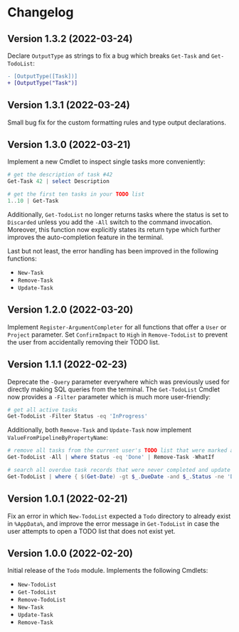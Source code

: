 # Changelog

## Version 1.3.2 (2022-03-24)

Declare `OutputType` as strings to fix a bug which breaks `Get-Task` and `Get-TodoList`:

```diff
- [OutputType([Task])]
+ [OutputType("Task")]
```

## Version 1.3.1 (2022-03-24)

Small bug fix for the custom formatting rules and type output declarations.

## Version 1.3.0 (2022-03-21)

Implement a new Cmdlet to inspect single tasks more conveniently:

```powershell
# get the description of task #42
Get-Task 42 | select Description

# get the first ten tasks in your TODO list
1..10 | Get-Task
```

Additionally, `Get-TodoList` no longer returns tasks where the status is set to `Discarded` unless
you add the `-All` switch to the command invocation. Moreover, this function now explicitly states
its return type which further improves the auto-completion feature in the terminal.

Last but not least, the error handling has been improved in the following functions:

-   `New-Task`
-   `Remove-Task`
-   `Update-Task`

## Version 1.2.0 (2022-03-20)

Implement `Register-ArgumentCompleter` for all functions that offer a `User` or `Project` parameter.
Set `ConfirmImpact` to `High` in `Remove-TodoList` to prevent the user from accidentally removing
their TODO list.

## Version 1.1.1 (2022-02-23)

Deprecate the `-Query` parameter everywhere which was previously used for directly making SQL queries
from the terminal. The `Get-TodoList` Cmdlet now provides a `-Filter` parameter which is much more
user-friendly:

```powershell
# get all active tasks
Get-TodoList -Filter Status -eq 'InProgress'
```

Additionally, both `Remove-Task` and `Update-Task` now implement `ValueFromPipelineByPropertyName`:

```powershell
# remove all tasks from the current user's TODO list that were marked as done
Get-TodoList -All | where Status -eq 'Done' | Remove-Task -WhatIf
```

```powershell
# search all overdue task records that were never completed and update their status to discarded
Get-TodoList | where { $(Get-Date) -gt $_.DueDate -and $_.Status -ne 'Done' } | Update-Task -Status Discarded
```

## Version 1.0.1 (2022-02-21)

Fix an error in which `New-TodoList` expected a `Todo` directory to already exist in `%AppData%`, and
improve the error message in `Get-TodoList` in case the user attempts to open a TODO list that does not
exist yet.

## Version 1.0.0 (2022-02-20)

Initial release of the `Todo` module. Implements the following Cmdlets:

-   `New-TodoList`
-   `Get-TodoList`
-   `Remove-TodoList`
-   `New-Task`
-   `Update-Task`
-   `Remove-Task`
